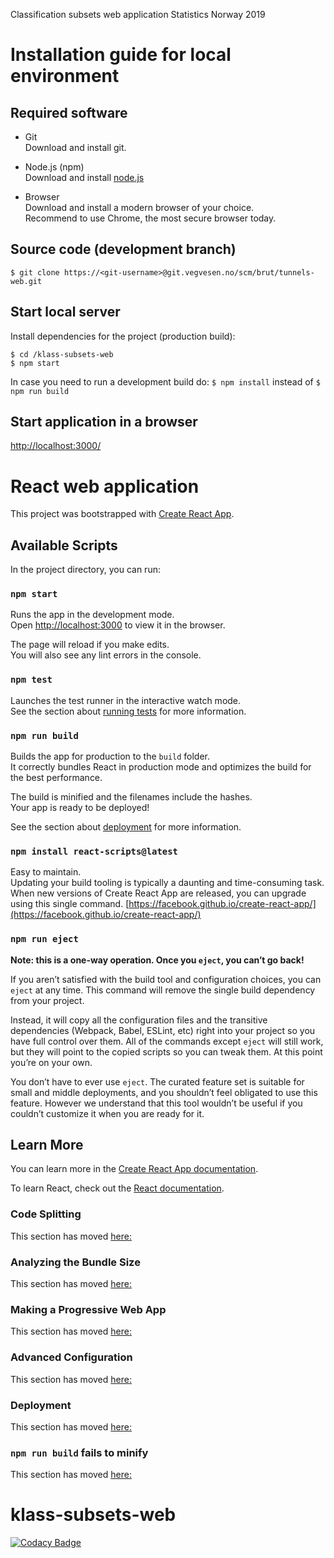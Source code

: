 Classification subsets web application
Statistics Norway
2019

# Installation guide for local environment

## Required software 
*   Git<br>
Download and install git.

*   Node.js (npm)<br>
Download and install [node.js](https://nodejs.org/en/) 

*   Browser<br>
Download and install a modern browser of your choice.<br>
Recommend to use Chrome, the most secure browser today.

## Source code (development branch)
`$ git clone https://<git-username>@git.vegvesen.no/scm/brut/tunnels-web.git`

## Start local server
Install dependencies for the project (production build):
```shell
$ cd /klass-subsets-web
$ npm start
```
In case you need to run a development build do: `$ npm install` instead of `$ npm run build`

## Start application in a browser
[http://localhost:3000/](http://localhost:3000/)

# React web application

This project was bootstrapped with [Create React App](https://github.com/facebook/create-react-app).

## Available Scripts

In the project directory, you can run:

### `npm start`

Runs the app in the development mode.<br>
Open [http://localhost:3000](http://localhost:3000) to view it in the browser.

The page will reload if you make edits.<br>
You will also see any lint errors in the console.

### `npm test`

Launches the test runner in the interactive watch mode.<br>
See the section about [running tests](https://facebook.github.io/create-react-app/docs/running-tests) for more information.

### `npm run build`

Builds the app for production to the `build` folder.<br>
It correctly bundles React in production mode and optimizes the build for the best performance.

The build is minified and the filenames include the hashes.<br>
Your app is ready to be deployed!

See the section about [deployment](https://facebook.github.io/create-react-app/docs/deployment) for more information.

### `npm install react-scripts@latest`
Easy to maintain.<br>
Updating your build tooling is typically a daunting and time-consuming task. When new versions of Create React App are released, you can upgrade using this single command.
[https://facebook.github.io/create-react-app/](https://facebook.github.io/create-react-app/)

### `npm run eject`

**Note: this is a one-way operation. Once you `eject`, you can’t go back!**

If you aren’t satisfied with the build tool and configuration choices, you can `eject` at any time. This command will remove the single build dependency from your project.

Instead, it will copy all the configuration files and the transitive dependencies (Webpack, Babel, ESLint, etc) right into your project so you have full control over them. All of the commands except `eject` will still work, but they will point to the copied scripts so you can tweak them. At this point you’re on your own.

You don’t have to ever use `eject`. The curated feature set is suitable for small and middle deployments, and you shouldn’t feel obligated to use this feature. However we understand that this tool wouldn’t be useful if you couldn’t customize it when you are ready for it.

## Learn More

You can learn more in the [Create React App documentation](https://facebook.github.io/create-react-app/docs/getting-started).

To learn React, check out the [React documentation](https://reactjs.org/).

### Code Splitting

This section has moved [here:](https://facebook.github.io/create-react-app/docs/code-splitting)

### Analyzing the Bundle Size

This section has moved [here:](https://facebook.github.io/create-react-app/docs/analyzing-the-bundle-size)

### Making a Progressive Web App

This section has moved [here:](https://facebook.github.io/create-react-app/docs/making-a-progressive-web-app)

### Advanced Configuration

This section has moved [here:](https://facebook.github.io/create-react-app/docs/advanced-configuration)

### Deployment

This section has moved [here:](https://facebook.github.io/create-react-app/docs/deployment)

### `npm run build` fails to minify

This section has moved [here:](https://facebook.github.io/create-react-app/docs/troubleshooting#npm-run-build-fails-to-minify)

# klass-subsets-web

[![Codacy Badge](https://api.codacy.com/project/badge/Grade/4d3a5df8180b405aaa18131b975f7acd)](https://app.codacy.com/app/alina-lapina/klass-subsets-web?utm_source=github.com&utm_medium=referral&utm_content=statisticsnorway/klass-subsets-web&utm_campaign=Badge_Grade_Settings)

